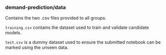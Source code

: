 ### demand-prediction/data

Contains the two .csv files provided to all groups. 

`training.csv` contains the dataset used to train and validate candidate models. 

`test.csv` is a dummy dataset used to ensure the submitted notebook can be marked using the unseen data.
